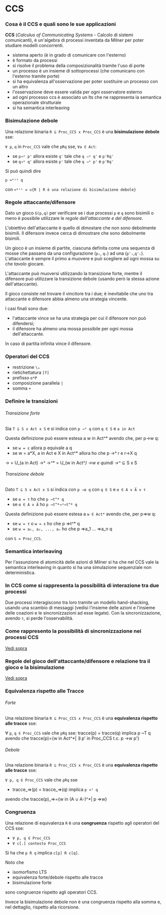# CCS

### Cosa è il CCS e quali sono le sue applicazioni
**CCS** (_Calculus of Communicating Systems_ - Calcolo di
sistemi comunicanti), è un'algebra di processi inventata da Milner per 
poter studiare modelli concorrenti. 

- sistema aperto (è in grado di comunicare con l'esterno)
- è formato da processi
- si risolve il problema della composizionalità tramite l'uso di porte
- un processo è un insieme di sottoprocessi (che comunicano con l'esterno tramite porte)
- si ha equivalenza all'osservazione per poter sostituire un processo con un altro
- l'osservazione deve essere valida per ogni osservatore esterno 
- ad ogni processo ccs è associato un lts che ne rappresenta la semantica operazionale strutturale
- si ha semantica interleaving 


### Bisimulazione debole
Una relazione binaria `R ⊆ Proc_CCS x Proc_CCS` è una **bisimulazione debole** sse:

`∀ p`, `q` in `Proc_CCS` vale che `pRq` sse, `∀a ∈ Act`:
- se `p→ᵃ p'` allora esiste `q'` tale che `q ⇒ᵃ q'` e `p'Rq'`
- se `q→ᵃ q'` allora esiste `p'` tale che `q ⇒ᵃ p'` e `p'Rq'`

Si può quindi dire 
```
p ≈ᵇⁱˢ q
```
con `≈ᵇⁱˢ = ∪{R | R è una relazione di bisimulazione debole}`


### Regole attaccante/difensore
Dato un gioco `G(p,q)` per verificare se i due processi `p` e `q` sono bisimili o meno è possibile utilizzare le _regole dell'attaccante e del difensore_.

L'obiettivo dell'attaccante è quello di dimostare che non sono debolmente bisimili. Il difensore invece cerca di dimostrare che sono debolmente bisimili.

Un gioco è un insieme di partite, ciascuna definita come una sequenza di mosse che passano da una 
configurazione (`pᵢ`, `qᵢ`) ad una (`p'ᵢ`,`q'ᵢ`).
L'attaccante è sempre il primo a muovere e può scegliere ad ogni mossa su che _tavolo_ giocare. 

L'attaccante può muoversi utilizzando la transizione forte, mentre il difensore può utilizzare la transizione debole (usando però la stessa azione dell'attaccante).

Il gioco consiste nel trovare il vincitore tra i due; è inevitabile che uno tra attaccante e difensore abbia almeno una strategia vincente.

I casi finali sono due: 
- l'attaccante vince se ha una strategia per cui il difensore non può difendersi;
- il difensore ha almeno una mossa possibile per ogni mossa dell'attaccante.

In caso di partita infinita vince il difensore.


### Operatori del CCS
- restrizione `\ₐ`
- rietichettatura `[f]`
- prefisso `α*P`
- composizione parallela `|`
- somma `+`


### Definire le transizioni
###### Transizione forte
Sia `T ⊆ S x Act x S` e si indica con `p →ᵃ q` con `q ∈ S` e `a in Act`

Questa definizione può essere estesa a w in Act^*
avendo che, per p→w q:
- se `w = ε` allora p equivale a q
- se w = a\*X, a in Act e X in Act^\* allora ho che p →ᵃ r e r→X q

→ = U_(a in Act) →ᵃ
→^* = U_(w in Act^*) →w e quindi →^* ⊆ S x S


###### Transizione debole
Dato `T ⊆ S x Act x S` si indica con `p ⇒α q` con `q ∈ S` e `α ∈ A ∨ A̅ ∨ τ`

- se `α = τ` ho che `p →t^* q`
- se `α ∈ A ∨ A̅` ho `p →t^*→ᵃ→t^* q`

Questa definizione può essere estesa a `w ∈ Act*`
avendo che, per p⇒w q:
- se `w = τ` o `w = ε` ho che p ⇒t^* q
- se `w = a₁, a₂, ..., aₙ` ho che p ⇒a_1 ... ⇒a_n q

con `S = Proc_CCS`.

### Semantica interleaving
Per l'assunzione di atomicità delle azioni di Milner si ha che nel CCS vale la semantica interleaving in quanto si ha una simulazione sequenziale non deterministica.

### In CCS come si rappresenta la possibilità di interazione tra due processi
Due processi interagiscono tra loro tramite un modello hand-shacking, usando una scambio di messaggi (vedisi l'insieme delle azioni e l'insieme delle coazioni e le sincronizzazioni ad esse legate). Con la sincronizzazione, avendo `τ`, si perde l'osservabilità.

### Come rappresento la possibilità di sincronizzazione nei processi CCS
[Vedi sopra](#in-ccs-come-si-rappresenta-la-possibilità-di-interazione-tra-due-processi)

### Regole del gioco dell'attaccante/difensore e relazione tra il gioco e la bisimulazione
[Vedi sopra](#regole-attaccantedifensore)

### Equivalenza rispetto alle Tracce
###### Forte
Una relazione binaria `R ⊆ Proc_CCS x Proc_CCS` è una **equivalenza rispetto alle tracce** sse:

∀ `p`, `q ∈ Proc_CCS` vale che `pRq` sse:
tracce(p) = tracce(q) implica p ~T q
avendo che tracce(p)={w in Act^*| ∃ p' in Proc_CCS t.c. p →w p'}


###### Debole
Una relazione binaria `R ⊆ Proc_CCS x Proc_CCS` è una **equivalenza rispetto alle tracce** sse:

`∀ p, q ∈ Proc_CCS` vale che `pRq` sse
- tracce_⇒(p) = tracce_⇒(q) implica `p ≈ᵗ q`

avendo che tracce(p)_⇒={w in (A ∪ A-)^*|  p ⇒w}

### Congruenza
Una relazione di equivalenza `R` è una **congruenza** rispetto agli operatori del CCS sse:
- `∀ p, q ∈ Proc_CCS` 
- `∀ c[.] contesto Proc_CCS` 

Si ha che `p R q` implica `c[p] R c[q]`.

Noto che 
- isomorfismo LTS
- equivalenza forte/debole rispetto alle tracce
- bisimulazione forte 

sono congruenze rispetto agli operatori CCS. 

Invece la bisimulazione debole non è una congruenza rispetto alla somma e, nel dettaglio, rispetto alla ricorsione.
